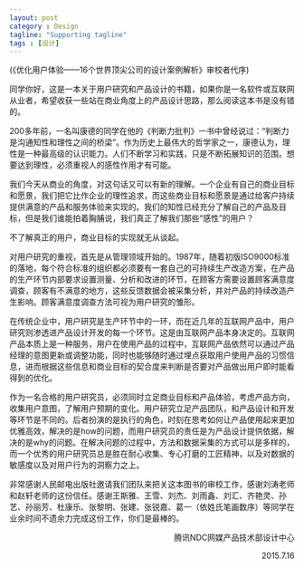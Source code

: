 ```yaml
---
layout: post
category : Design
tagline: "Supporting tagline"
tags : [设计]
---
```





(《优化用户体验——16个世界顶尖公司的设计案例解析》审校者代序)

同学你好，这是一本关于用户研究和产品设计的书籍，如果你是一名软件或互联网从业者，希望收获一些站在商业角度上的产品设计思路，那么阅读这本书是没有错的。

200多年前，一名叫康德的同学在他的《判断力批判》一书中曾经说过：“判断力是沟通知性和理性之间的桥梁”。作为历史上最伟大的哲学家之一，康德认为，理性是一种最高级的认识能力。人们不断学习和实践，只是不断拓展知识的范围。想要达到理性，必须重视人的感性作用才有可能。

我们今天从商业的角度，对这句话又可以有新的理解。一个企业有自己的商业目标和愿景，我们把它比作企业的理性追求，而这些商业目标和愿景是通过给客户持续提供满意的产品和服务体验来实现的。我们的知性已经充分了解自己的产品及目标，但是我们谁能拍着胸脯说，我们真正了解我们那些“感性”的用户？

不了解真正的用户，商业目标的实现就无从谈起。

对用户研究的重视，首先是从管理领域开始的。1987年，随着初版ISO9000标准的落地，每个符合标准的组织都必须要有一套自己的可持续生产改造方案，在产品的生产环节内部要求设置测量、分析和改进的环节，在顾客方需要设置顾客满意度调查，顾客有不满意的地方，这些反馈数据会被采集分析，并对产品的持续改造产生影响。顾客满意度调查方法可视为用户研究的雏形。

在传统企业中，用户研究是生产环节中的一环，而在近几年的互联网产品中，用户研究则渗透进产品设计开发的每一个环节。这是由互联网产品本身决定的。互联网产品本质上是一种服务，用户在使用产品的过程中，互联网产品依然可以通过产品经理的意图更新或调整功能，同时也能够随时通过埋点获取用户使用产品的习惯信息，进而根据这些信息和商业目标的契合度来判断是否要对产品做出用户即时能看得到的优化。

作为一名合格的用户研究员，必须同时立足商业目标和产品体验，考虑产品方向，收集用户意图，了解用户预期的变化。用户研究立足产品团队，和产品设计和开发等环节是不同的。后者扮演的是执行的角色，时刻在思考如何让产品使用起来更加优雅高效，解决的是how的问题，而用户研究员的责任是为产品设计提供依据，解决的是why的问题。在解决问题的过程中，方法和数据采集的方式可以是多样的，而一个优秀的用户研究员总是胜在耐心收集、专心打磨的工匠精神，以及对数据的敏感度以及对用户行为的洞察力之上。

非常感谢人民邮电出版社邀请我们团队来把关这本图书的审校工作，感谢刘涛老师和赵轩老师的这份信任。感谢王斯雅、王雪、刘杰、刘雨鑫、刘汇、齐艳灵、孙艺、孙丽芳、杜康乐、张黎明、张建、张锐嘉、葛一（依姓氏笔画数序）等同学在业余时间不遗余力完成这份工作，你们是最棒的。


<div style="text-align:right">
腾讯NDC网媒产品技术部设计中心

2015.7.16
</div>